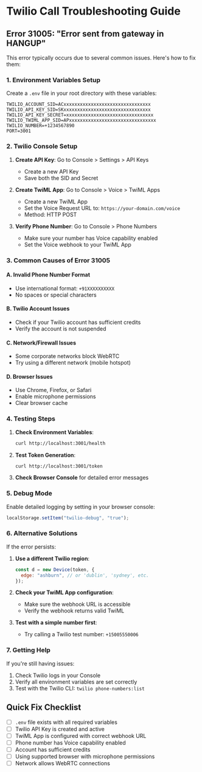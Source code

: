 # Twilio Call Troubleshooting Guide

## Error 31005: "Error sent from gateway in HANGUP"

This error typically occurs due to several common issues. Here's how to fix them:

### 1. Environment Variables Setup

Create a `.env` file in your root directory with these variables:

```env
TWILIO_ACCOUNT_SID=ACxxxxxxxxxxxxxxxxxxxxxxxxxxxxxxxx
TWILIO_API_KEY_SID=SKxxxxxxxxxxxxxxxxxxxxxxxxxxxxxxxx
TWILIO_API_KEY_SECRET=xxxxxxxxxxxxxxxxxxxxxxxxxxxxxxxx
TWILIO_TWIML_APP_SID=APxxxxxxxxxxxxxxxxxxxxxxxxxxxxxxxx
TWILIO_NUMBER=+1234567890
PORT=3001
```

### 2. Twilio Console Setup

1. **Create API Key**: Go to Console > Settings > API Keys

   - Create a new API Key
   - Save both the SID and Secret

2. **Create TwiML App**: Go to Console > Voice > TwiML Apps

   - Create a new TwiML App
   - Set the Voice Request URL to: `https://your-domain.com/voice`
   - Method: HTTP POST

3. **Verify Phone Number**: Go to Console > Phone Numbers
   - Make sure your number has Voice capability enabled
   - Set the Voice webhook to your TwiML App

### 3. Common Causes of Error 31005

#### A. Invalid Phone Number Format

- Use international format: `+91XXXXXXXXXX`
- No spaces or special characters

#### B. Twilio Account Issues

- Check if your Twilio account has sufficient credits
- Verify the account is not suspended

#### C. Network/Firewall Issues

- Some corporate networks block WebRTC
- Try using a different network (mobile hotspot)

#### D. Browser Issues

- Use Chrome, Firefox, or Safari
- Enable microphone permissions
- Clear browser cache

### 4. Testing Steps

1. **Check Environment Variables**:

   ```bash
   curl http://localhost:3001/health
   ```

2. **Test Token Generation**:

   ```bash
   curl http://localhost:3001/token
   ```

3. **Check Browser Console** for detailed error messages

### 5. Debug Mode

Enable detailed logging by setting in your browser console:

```javascript
localStorage.setItem("twilio-debug", "true");
```

### 6. Alternative Solutions

If the error persists:

1. **Use a different Twilio region**:

   ```javascript
   const d = new Device(token, {
     edge: "ashburn", // or 'dublin', 'sydney', etc.
   });
   ```

2. **Check your TwiML App configuration**:

   - Make sure the webhook URL is accessible
   - Verify the webhook returns valid TwiML

3. **Test with a simple number first**:
   - Try calling a Twilio test number: `+15005550006`

### 7. Getting Help

If you're still having issues:

1. Check Twilio logs in your Console
2. Verify all environment variables are set correctly
3. Test with the Twilio CLI: `twilio phone-numbers:list`

## Quick Fix Checklist

- [ ] `.env` file exists with all required variables
- [ ] Twilio API Key is created and active
- [ ] TwiML App is configured with correct webhook URL
- [ ] Phone number has Voice capability enabled
- [ ] Account has sufficient credits
- [ ] Using supported browser with microphone permissions
- [ ] Network allows WebRTC connections
